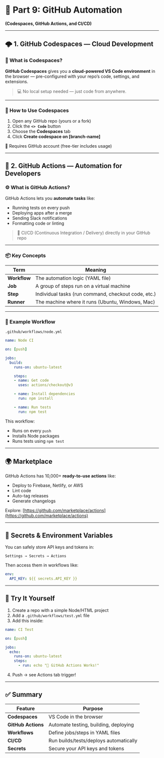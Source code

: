 # 🦾 Part 9: GitHub Automation

**(Codespaces, GitHub Actions, and CI/CD)**

---

## 🌩️ 1. GitHub Codespaces — Cloud Development

### 🔧 What is Codespaces?

**GitHub Codespaces** gives you a **cloud-powered VS Code environment** in the browser — pre-configured with your repo’s code, settings, and extensions.

> 💻 No local setup needed — just code from anywhere.

---

### 🚀 How to Use Codespaces

1. Open any GitHub repo (yours or a fork)
2. Click the **`<> Code`** button
3. Choose the **Codespaces** tab
4. Click **Create codespace on \[branch-name]**

🔐 Requires GitHub account (free-tier includes usage)

---

## 🔄 2. GitHub Actions — Automation for Developers

### ⚙️ What is GitHub Actions?

GitHub Actions lets you **automate tasks** like:

* Running tests on every push
* Deploying apps after a merge
* Sending Slack notifications
* Formatting code or linting

> 🔁 CI/CD (Continuous Integration / Delivery) directly in your GitHub repo

---

### 📦 Key Concepts

| Term         | Meaning                                             |
| ------------ | --------------------------------------------------- |
| **Workflow** | The automation logic (YAML file)                    |
| **Job**      | A group of steps run on a virtual machine           |
| **Step**     | Individual tasks (run command, checkout code, etc.) |
| **Runner**   | The machine where it runs (Ubuntu, Windows, Mac)    |

---

### 📄 Example Workflow

`.github/workflows/node.yml`

```yaml
name: Node CI

on: [push]

jobs:
  build:
    runs-on: ubuntu-latest

    steps:
    - name: Get code
      uses: actions/checkout@v3

    - name: Install dependencies
      run: npm install

    - name: Run tests
      run: npm test
```

This workflow:

* Runs on every `push`
* Installs Node packages
* Runs tests using `npm test`

---

## 🌍 Marketplace

GitHub Actions has 10,000+ **ready-to-use actions** like:

* Deploy to Firebase, Netlify, or AWS
* Lint code
* Auto-tag releases
* Generate changelogs

Explore: [https://github.com/marketplace/actions](https://github.com/marketplace/actions)

---

## 🔐 Secrets & Environment Variables

You can safely store API keys and tokens in:

```
Settings → Secrets → Actions
```

Then access them in workflows like:

```yaml
env:
  API_KEY: ${{ secrets.API_KEY }}
```

---

## 🧪 Try It Yourself

1. Create a repo with a simple Node/HTML project
2. Add a `.github/workflows/test.yml` file
3. Add this inside:

```yaml
name: CI Test

on: [push]

jobs:
  echo:
    runs-on: ubuntu-latest
    steps:
      - run: echo "🚀 GitHub Actions Works!"
```

4. Push → see Actions tab trigger!

---

## ✅ Summary

| Feature            | Purpose                                |
| ------------------ | -------------------------------------- |
| **Codespaces**     | VS Code in the browser                 |
| **GitHub Actions** | Automate testing, building, deploying  |
| **Workflows**      | Define jobs/steps in YAML files        |
| **CI/CD**          | Run builds/tests/deploys automatically |
| **Secrets**        | Secure your API keys and tokens        |
